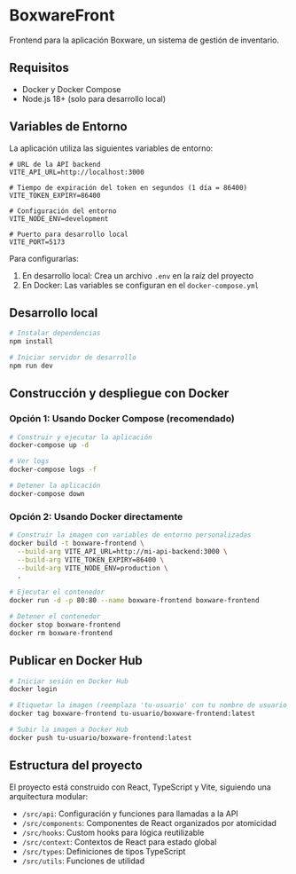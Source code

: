 # BoxwareFront

Frontend para la aplicación Boxware, un sistema de gestión de inventario.

## Requisitos

- Docker y Docker Compose
- Node.js 18+ (solo para desarrollo local)

## Variables de Entorno

La aplicación utiliza las siguientes variables de entorno:

```
# URL de la API backend
VITE_API_URL=http://localhost:3000

# Tiempo de expiración del token en segundos (1 día = 86400)
VITE_TOKEN_EXPIRY=86400

# Configuración del entorno
VITE_NODE_ENV=development

# Puerto para desarrollo local
VITE_PORT=5173
```

Para configurarlas:

1. En desarrollo local: Crea un archivo `.env` en la raíz del proyecto
2. En Docker: Las variables se configuran en el `docker-compose.yml`

## Desarrollo local

```bash
# Instalar dependencias
npm install

# Iniciar servidor de desarrollo
npm run dev
```

## Construcción y despliegue con Docker

### Opción 1: Usando Docker Compose (recomendado)

```bash
# Construir y ejecutar la aplicación
docker-compose up -d

# Ver logs
docker-compose logs -f

# Detener la aplicación
docker-compose down
```

### Opción 2: Usando Docker directamente

```bash
# Construir la imagen con variables de entorno personalizadas
docker build -t boxware-frontend \
  --build-arg VITE_API_URL=http://mi-api-backend:3000 \
  --build-arg VITE_TOKEN_EXPIRY=86400 \
  --build-arg VITE_NODE_ENV=production \
  .

# Ejecutar el contenedor
docker run -d -p 80:80 --name boxware-frontend boxware-frontend

# Detener el contenedor
docker stop boxware-frontend
docker rm boxware-frontend
```

## Publicar en Docker Hub

```bash
# Iniciar sesión en Docker Hub
docker login

# Etiquetar la imagen (reemplaza 'tu-usuario' con tu nombre de usuario de Docker Hub)
docker tag boxware-frontend tu-usuario/boxware-frontend:latest

# Subir la imagen a Docker Hub
docker push tu-usuario/boxware-frontend:latest
```

## Estructura del proyecto

El proyecto está construido con React, TypeScript y Vite, siguiendo una arquitectura modular:

- `/src/api`: Configuración y funciones para llamadas a la API
- `/src/components`: Componentes de React organizados por atomicidad
- `/src/hooks`: Custom hooks para lógica reutilizable
- `/src/context`: Contextos de React para estado global
- `/src/types`: Definiciones de tipos TypeScript
- `/src/utils`: Funciones de utilidad
